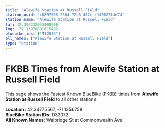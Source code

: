 ```yaml
---
title: "Alewife Station at Russell Field"
station_uuid: "c0297535-2664-72d6-487c-f140827fde74"
station_name: "Alewife Station at Russell Field"
lat: 42.396232033400906
lng: -71.13978801815482
bluebike_ids: ["M32033"]
all_names: ["Alewife Station at Russell Field"]
type: "station"
---
```


# FKBB Times from Alewife Station at Russell Field

This page shows the Fastest Known BlueBike (FKBB) times from **Alewife Station at Russell Field** to all other stations.

**Location:** 42.34775567, -71.1356758  
**BlueBike Station IDs:** D32072  
**All Known Names:** Walbridge St at Commonwealth Ave

